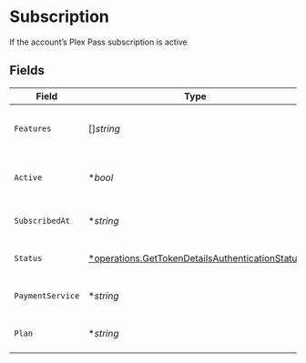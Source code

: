 # Subscription

If the account’s Plex Pass subscription is active


## Fields

| Field                                                                                                             | Type                                                                                                              | Required                                                                                                          | Description                                                                                                       | Example                                                                                                           |
| ----------------------------------------------------------------------------------------------------------------- | ----------------------------------------------------------------------------------------------------------------- | ----------------------------------------------------------------------------------------------------------------- | ----------------------------------------------------------------------------------------------------------------- | ----------------------------------------------------------------------------------------------------------------- |
| `Features`                                                                                                        | []*string*                                                                                                        | :heavy_minus_sign:                                                                                                | List of features allowed on your Plex Pass subscription                                                           |                                                                                                                   |
| `Active`                                                                                                          | **bool*                                                                                                           | :heavy_minus_sign:                                                                                                | If the account's Plex Pass subscription is active                                                                 | true                                                                                                              |
| `SubscribedAt`                                                                                                    | **string*                                                                                                         | :heavy_minus_sign:                                                                                                | Date the account subscribed to Plex Pass                                                                          | 2021-04-12T18:21:12Z                                                                                              |
| `Status`                                                                                                          | [*operations.GetTokenDetailsAuthenticationStatus](../../models/operations/gettokendetailsauthenticationstatus.md) | :heavy_minus_sign:                                                                                                | String representation of subscriptionActive                                                                       | Inactive                                                                                                          |
| `PaymentService`                                                                                                  | **string*                                                                                                         | :heavy_minus_sign:                                                                                                | Payment service used for your Plex Pass subscription                                                              |                                                                                                                   |
| `Plan`                                                                                                            | **string*                                                                                                         | :heavy_minus_sign:                                                                                                | Name of Plex Pass subscription plan                                                                               |                                                                                                                   |